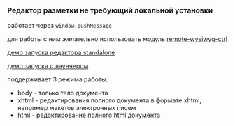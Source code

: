 ### Редактор разметки не требующий локальной установки

работает через `window.pushMessage`

для работы с ним желательно использовать модуль [remote-wysiwyg-ctrl](https://github.com/forceuser/remote-wysiwyg-ctrl)

[демо запуска редактора standalone](https//cdn.rawgit.com/forceuser/emote-wysiwyg/1.0.4/index.html)

[демо запуска с лаунчером](https//cdn.rawgit.com/forceuser/emote-wysiwyg/1.0.4/launcher.html)

поддерживает 3 режима работы:
- body - только тело документа
- xhtml - редактирования полного документа в формате xhtml, например макетов электронных писем
- html - редактирование полного html документа
